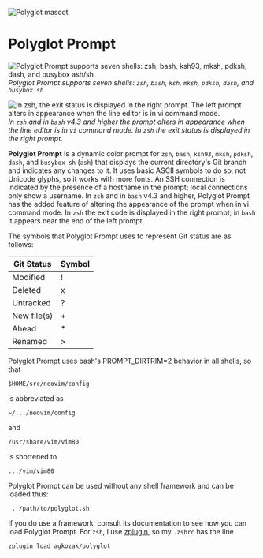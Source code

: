 ![Polyglot mascot](https://github.com/agkozak/polyglot/blob/master/img/polyglot_mascot.png)
# Polyglot Prompt
![Polyglot Prompt supports seven shells: zsh, bash, ksh93, mksh, pdksh, dash, and busybox ash/sh](https://github.com/agkozak/polyglot/raw/master/img/polyglot-prompt.jpg)
*Polyglot Prompt supports seven shells: `zsh`, `bash`, `ksh`, `mksh`, `pdksh`, `dash`, and `busybox sh`*

![In `zsh`, the exit status is displayed in the right prompt. The left prompt alters in appearance when the line editor is in vi command mode.](https://github.com/agkozak/polyglot/raw/master/img/exit-status-and-vi-mode.jpg)
*In `zsh` and in `bash` v4.3 and higher the prompt alters in appearance when the line editor is in `vi` command mode. In `zsh` the exit status is displayed in the right prompt.*

**Polyglot Prompt** is a dynamic color prompt for `zsh`, `bash`, `ksh93`, `mksh`, `pdksh`, `dash`, and `busybox sh` (`ash`) that displays the current directory's Git branch and indicates any changes to it. It uses basic ASCII symbols to do so, not Unicode glyphs, so it works with more fonts. An SSH connection is indicated by the presence of a hostname in the prompt; local connections only show a username. In `zsh` and in `bash` v4.3 and higher, Polyglot Prompt has the added feature of altering the appearance of the prompt when in vi command mode. In `zsh` the exit code is displayed in the right prompt; in `bash` it appears near the end of the left prompt.

The symbols that Polyglot Prompt uses to represent Git status are as follows:

Git Status | Symbol
--- | ---
Modified | !
Deleted | x
Untracked | ?
New file(s) | +
Ahead | \*
Renamed | >

Polyglot Prompt uses bash's PROMPT_DIRTRIM=2 behavior in all shells, so that

	$HOME/src/neovim/config

is abbreviated as

	~/.../neovim/config

and

	/usr/share/vim/vim80

is shortened to

	.../vim/vim80

Polyglot Prompt can be used without any shell framework and can be loaded thus:

     . /path/to/polyglot.sh

If you do use a framework, consult its documentation to see how you can load Polyglot Prompt. For `zsh`, I use [zplugin](https://github.com/zdharma/zplugin), so my `.zshrc` has the line

    zplugin load agkozak/polyglot
